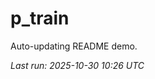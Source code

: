 # p_train

Auto-updating README demo.

<!--START_SECTION:status-->
_Last run: 2025-10-30 10:26 UTC_
<!--END_SECTION:status-->
















































































































































































































































































































































































































































































































































































































































































































































































































































































































































































































































































































































































































































































































































































































































































































































































